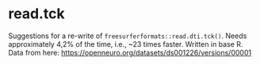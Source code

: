 # read.tck
Suggestions for a re-write of `freesurferformats::read.dti.tck()`. 
Needs approximately 4,2% of the time, i.e., ~23 times faster. 
Written in base R. 
Data from here: https://openneuro.org/datasets/ds001226/versions/00001
